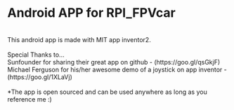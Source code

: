 # Android APP for RPI_FPVcar
<br>
This android app is made with MIT app inventor2. <br>
<br>
Special Thanks to... <br>
Sunfounder for sharing their great app on github - (https://goo.gl/qsGkjF) <br>
Michael Ferguson for his/her awesome demo of a joystick on app inventor - (https://goo.gl/1XLaVj) <br>
<br>
*The app is open sourced and can be used anywhere as long as you reference me :) <br>
